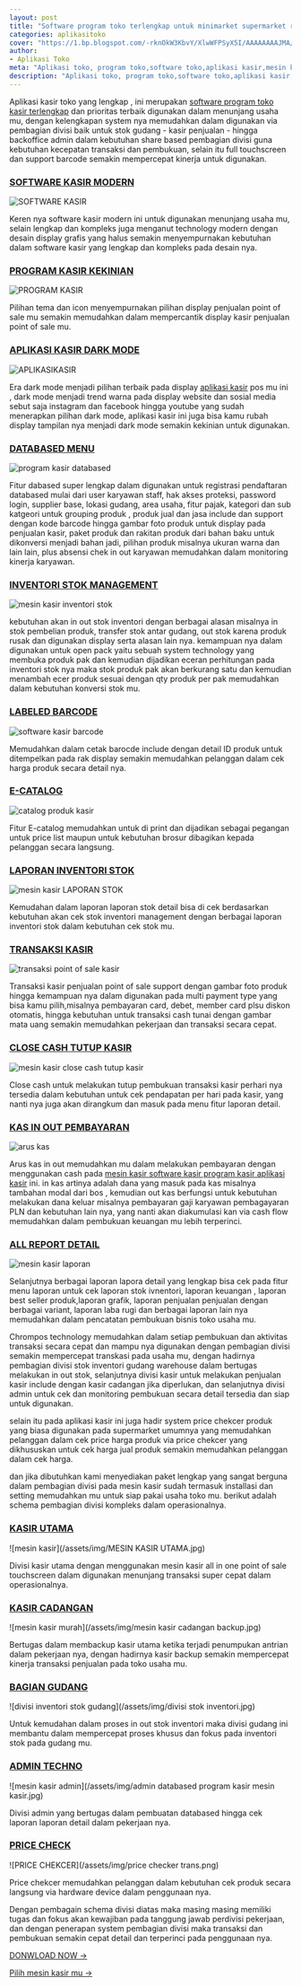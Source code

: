 ```yaml
---
layout: post
title: "Software program toko terlengkap untuk minimarket supermarket retail"
categories: aplikasitoko
cover: "https://1.bp.blogspot.com/-rknOkW3KbvY/XlwWFPSyX5I/AAAAAAAAJMA/nmHJ64wgxuIPweAxumDnPEuh5VBTODO-QCLcBGAsYHQ/s1600/new%2Bmesin%2Bkasir%2Bmodern%2Bterbaru.jpg"
author:
- Aplikasi Toko
meta: "Aplikasi toko, program toko,software toko,aplikasi kasir,mesin kasir toko lengkap stok gudang"
description: "Aplikasi toko, program toko,software toko,aplikasi kasir,mesin kasir toko lengkap stok gudang"
---
```

Aplikasi kasir toko yang lengkap , ini merupakan [software program toko kasir terlengkap](/aplikasitoko/2020/03/29/chrom.html) dan prioritas terbaik digunakan dalam menunjang usaha mu, dengan kelengkapan system nya memudahkan dalam digunakan via pembagian divisi baik untuk stok gudang - kasir penjualan - hingga backoffice admin dalam kebutuhan share based pembagian divisi guna kebutuhan kecepatan transaksi dan pembukuan, selain itu full touchscreen dan support barcode semakin mempercepat kinerja untuk digunakan.



### **[SOFTWARE KASIR MODERN](/aplikasitoko/2020/03/29/chrom.html)**

![SOFTWARE KASIR](/assets/img/5.penjualan2.png)

Keren nya software kasir modern ini untuk digunakan menunjang usaha mu, selain lengkap dan kompleks juga menganut technology modern dengan desain display grafis yang halus semakin menyempurnakan kebutuhan dalam software kasir yang lengkap dan kompleks pada desain nya.





### **[PROGRAM KASIR KEKINIAN](/aplikasitoko/2020/03/29/chrom.html)**

![PROGRAM KASIR](/assets/img/5.penjualan1.png)

Pilihan tema dan icon menyempurnakan pilihan display penjualan point of sale mu semakin memudahkan dalam mempercantik display kasir penjualan point of sale mu.






### **[APLIKASI KASIR DARK MODE](/aplikasitoko/2020/03/29/chrom.html)**

![APLIKASIKASIR](/assets/img/5.penjualan4.png)

Era dark mode menjadi pilihan  terbaik pada display [aplikasi kasir](/aplikasitoko/2020/03/29/chrom.html) pos mu ini , dark mode menjadi trend warna pada display website dan sosial media sebut saja instagram dan facebook hingga youtube yang sudah menerapkan pilihan dark mode, aplikasi kasir ini juga bisa kamu rubah display tampilan nya menjadi dark mode semakin kekinian untuk digunakan.





### **[DATABASED MENU](/aplikasitoko/2020/03/29/chrom.html)**

![program kasir databased](/assets/img/c-db.png)

Fitur dabased super lengkap dalam digunakan untuk registrasi pendaftaran databased mulai dari user karyawan staff, hak akses proteksi, password login, supplier base, lokasi gudang, area usaha, fitur pajak, kategori dan sub katgeori untuk grouping produk , produk jual dan jasa include dan support dengan kode barcode hingga gambar foto produk untuk display pada penjualan kasir, paket produk dan rakitan produk dari bahan baku untuk dikonversi menjadi bahan jadi, pilihan produk misalnya ukuran warna dan lain lain, plus absensi chek in out karyawan memudahkan dalam monitoring kinerja karyawan.




### **[INVENTORI STOK MANAGEMENT](/aplikasitoko/2020/03/29/chrom.html)**

![mesin kasir inventori stok](/assets/img/pergerakan-stok.png)

 kebutuhan akan in out stok inventori dengan berbagai alasan misalnya in stok pembelian produk, transfer stok antar gudang, out stok karena produk rusak dan digunakan display serta alasan lain nya. kemampuan nya dalam digunakan untuk open pack yaitu sebuah system technology yang membuka produk pak dan kemudian dijadikan eceran perhitungan pada inventori stok nya maka stok produk pak akan berkurang satu dan kemudian menambah ecer produk sesuai dengan qty produk per pak memudahkan dalam kebutuhan konversi stok mu.



### **[LABELED BARCODE](/aplikasitoko/2020/03/29/chrom.html)**

![software kasir barcode](/assets/img/softwarekasir-laporan-product-label.png)

Memudahkan dalam cetak barocde include dengan detail ID produk untuk ditempelkan pada rak display semakin memudahkan pelanggan dalam cek harga produk secara detail nya.





### **[E-CATALOG](/aplikasitoko/2020/03/29/chrom.html)**

![catalog produk kasir](/assets/img/softwarekasir-laporan-catalog-product.png)

Fitur E-catalog memudahkan untuk di print dan dijadikan sebagai pegangan untuk price list maupun untuk kebutuhan brosur dibagikan kepada pelanggan secara langsung.





### **[LAPORAN INVENTORI STOK](/aplikasitoko/2020/03/29/chrom.html)**

![mesin kasir LAPORAN STOK](/assets/img/softwarekasir-laporan-stok-inventory.png)

Kemudahan dalam laporan laporan stok detail bisa di cek berdasarkan kebutuhan akan cek stok inventori management dengan berbagai laporan inventori stok dalam kebutuhan cek stok mu.





### **[TRANSAKSI KASIR](/aplikasitoko/2020/03/29/chrom.html)**

![transaksi point of sale kasir](/assets/img/pembayaran.png)

Transaksi kasir penjualan point of sale support dengan gambar foto produk hingga kemampuan nya dalam digunakan pada multi payment type yang bisa kamu pilih,misalnya pembayaran card, debet, member card plsu diskon otomatis, hingga kebutuhan untuk transaksi cash tunai dengan gambar mata uang semakin memudahkan pekerjaan dan transaksi secara cepat.





### **[CLOSE CASH TUTUP KASIR](/aplikasitoko/2020/03/29/chrom.html)**

![mesin kasir close cash tutup kasir](/assets/img/16.close-cash.png)

Close cash untuk melakukan tutup pembukuan transaksi kasir perhari nya tersedia dalam kebutuhan untuk cek pendapatan per hari pada kasir, yang nanti nya juga akan dirangkum dan masuk pada menu fitur laporan detail.





### **[KAS IN OUT PEMBAYARAN](/aplikasitoko/2020/03/29/chrom.html)**

![arus kas](/assets/img/10.arus-kas-in-out.png)

Arus kas in out memudahkan mu dalam melakukan pembayaran dengan menggunakan cash pada [mesin kasir software kasir program kasir aplikasi kasir](/aplikasitoko/2020/03/29/chrom.html) ini. in kas artinya adalah dana yang masuk pada kas misalnya tambahan modal dari bos , kemudian out kas berfungsi untuk kebutuhan melakukan dana keluar misalnya pembayaran gaji karyawan pembagayaran PLN dan kebutuhan lain nya, yang nanti akan diakumulasi kan via cash flow memudahkan dalam pembukuan keuangan mu lebih terperinci.





### **[ALL REPORT DETAIL](/aplikasitoko/2020/03/29/chrom.html)**

![mesin kasir laporan](/assets/img/report.jpg)

Selanjutnya berbagai laporan lapora detail yang lengkap bisa cek pada fitur menu laporan untuk cek laporan stok ivnentori, laporan keuangan , laporan best seller produk,laporan grafik, laporan penjualan penjualan dengan berbagai variant, laporan laba rugi dan berbagai laporan lain nya memudahkan dalam pencatatan pembukuan bisnis toko usaha mu.


Chrompos technology memudahkan dalam setiap pembukuan dan aktivitas transaksi secara cepat dan mampu nya digunakan dengan pembagian divisi semakin mempercepat transkasi pada usaha mu, dengan hadirnya pembagian divisi stok inventori gudang warehouse dalam bertugas melakukan in out stok, selanjutnya divisi kasir untuk melakukan penjualan kasir include dengan kasir cadangan jika diperlukan, dan selanjutnya divisi admin untuk cek dan monitoring pembukuan secara detail tersedia dan siap untuk digunakan.

selain itu pada aplikasi kasir ini juga hadir system price chekcer produk yang biasa digunakan pada supermarket umumnya yang memudahkan pelanggan dalam cek price harga produk via price chekcer yang dikhususkan untuk cek harga jual produk semakin memudahkan pelanggan dalam cek harga.

dan jika dibutuhkan kami menyediakan paket lengkap yang sangat berguna dalam pembagian divisi pada mesin kasir sudah termasuk installasi dan setting memudahkan mu untuk siap pakai usaha toko mu. berikut adalah schema pembagian divisi kompleks dalam operasionalnya.




### **[KASIR UTAMA](/aplikasitoko/2020/03/29/chrom.html)**

![mesin kasir](/assets/img/MESIN KASIR UTAMA.jpg)

Divisi kasir utama dengan menggunakan mesin kasir all in one point of sale touchscreen dalam digunakan menunjang transaksi super cepat dalam operasionalnya.




### **[KASIR CADANGAN](/aplikasitoko/2020/03/29/chrom.html)**

![mesin kasir murah](/assets/img/mesin kasir cadangan backup.jpg)

Bertugas dalam membackup kasir utama ketika terjadi penumpukan antrian dalam pekerjaan nya, dengan hadirnya kasir backup semakin mempercepat kinerja transaksi penjualan pada toko usaha mu.




### **[BAGIAN GUDANG](/aplikasitoko/2020/03/29/chrom.html)**

![divisi inventori stok gudang](/assets/img/divisi stok inventori.jpg)

Untuk kemudahan dalam proses in out stok inventori maka divisi gudang ini membantu dalam mempercepat proses khusus dan fokus pada inventori stok pada gudang mu.




### **[ADMIN TECHNO](/aplikasitoko/2020/03/29/chrom.html)**

![mesin kasir admin](/assets/img/admin databased program kasir mesin kasir.jpg)

Divisi admin yang bertugas dalam pembuatan databased hingga cek laporan laporan detail dalam pekerjaan nya.




### **[PRICE CHECK](/aplikasitoko/2020/03/29/chrom.html)**

![PRICE CHEKCER](/assets/img/price checker trans.png)

Price chekcer memudahkan pelanggan dalam kebutuhan cek produk secara langsung via hardware device dalam penggunaan nya.


Dengan pembagain schema divisi diatas maka masing masing memiliki tugas dan fokus akan kewajiban pada tanggung jawab perdivisi pekerjaan, dan dengan penerapan system pembagian divisi maka transaksi dan pembukuan semakin cepat detail dan terperinci pada penggunaan nya.


[DONWLOAD NOW →](https://mesinkasir.github.io/e-catalog/CHROMPOS%20retail.pdf)

[Pilih mesin kasir mu →](/hardware)
